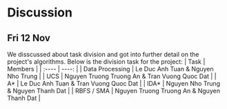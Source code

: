 # Discussion 

## Fri 12 Nov
We disscussed about task division and got into further detail on the project's algorithms.
Below is the division task for the project:
| Task                         | Members                                       |
| :----                        |    ----:                                      |
| Data Processing              | Le Duc Anh Tuan & Nguyen Nho Trung            |
| UCS                          | Nguyen Truong Truong An & Tran Vuong Quoc Dat |
| A*                           | Le Duc Anh Tuan & Tran Vuong Quoc Dat         |
| IDA*                         | Nguyen Nho Trung & Nguyen Thanh Dat           |
| RBFS / SMA                   | Nguyen Truong Truong An & Nguyen Thanh Dat    |

